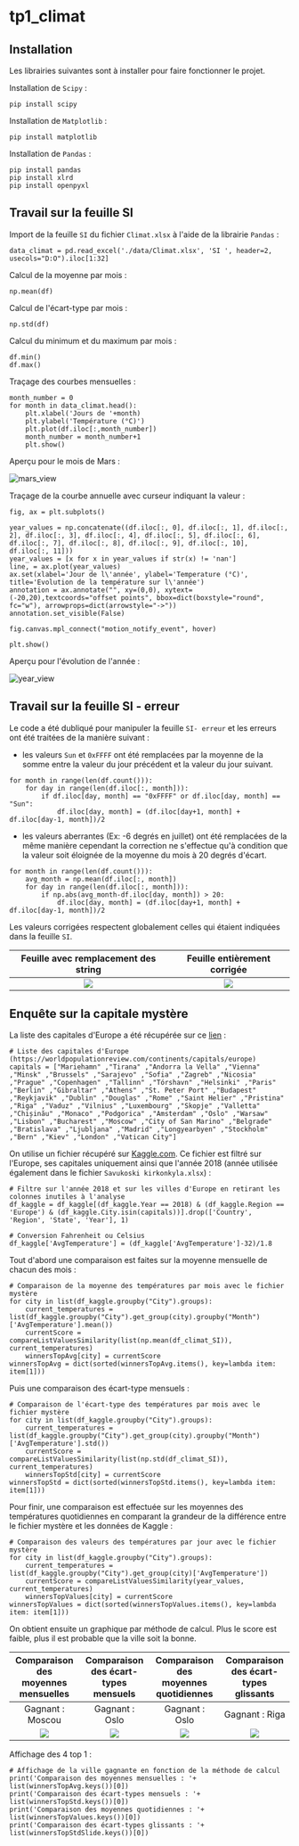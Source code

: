 # tp1_climat

## Installation

Les librairies suivantes sont à installer pour faire fonctionner le projet.

Installation de `Scipy` :
```
pip install scipy
```
Installation de `Matplotlib` :
```
pip install matplotlib
```
Installation de `Pandas` :
```
pip install pandas
pip install xlrd
pip install openpyxl
```

## Travail sur la feuille SI 

Import de la feuille `SI` du fichier `Climat.xlsx` à l'aide de la librairie `Pandas` : 
```
data_climat = pd.read_excel('./data/Climat.xlsx', 'SI ', header=2, usecols="D:O").iloc[1:32]
```

Calcul de la moyenne par mois :
```
np.mean(df)
```

Calcul de l'écart-type par mois :
```
np.std(df)
```

Calcul du minimum et du maximum par mois :
```
df.min()
df.max()
```

Traçage des courbes mensuelles :
```
month_number = 0
for month in data_climat.head():
    plt.xlabel('Jours de '+month)
    plt.ylabel('Température (°C)')
    plt.plot(df.iloc[:,month_number])
    month_number = month_number+1
    plt.show()
```

Aperçu pour le mois de Mars :

![mars_view](img/vue_mars.png "Evolution de la température en Mars")

Traçage de la courbe annuelle avec curseur indiquant la valeur :
```
fig, ax = plt.subplots()

year_values = np.concatenate((df.iloc[:, 0], df.iloc[:, 1], df.iloc[:, 2], df.iloc[:, 3], df.iloc[:, 4], df.iloc[:, 5], df.iloc[:, 6], df.iloc[:, 7], df.iloc[:, 8], df.iloc[:, 9], df.iloc[:, 10], df.iloc[:, 11]))
year_values = [x for x in year_values if str(x) != 'nan']
line, = ax.plot(year_values)
ax.set(xlabel='Jour de l\'année', ylabel='Temperature (°C)', title='Evolution de la température sur l\'année')
annotation = ax.annotate("", xy=(0,0), xytext=(-20,20),textcoords="offset points", bbox=dict(boxstyle="round", fc="w"), arrowprops=dict(arrowstyle="->"))
annotation.set_visible(False)

fig.canvas.mpl_connect("motion_notify_event", hover)

plt.show()
```

Aperçu pour l'évolution de l'année :

![year_view](img/vue_annee.png "Evolution de la température sur l'année")

## Travail sur la feuille SI - erreur

Le code a été dubliqué pour manipuler la feuille `SI- erreur` et les erreurs ont été traitées de la manière suivant :
* les valeurs `Sun` et `0xFFFF` ont été remplacées par la moyenne de la somme entre la valeur du jour précédent et la valeur du jour suivant.
```
for month in range(len(df.count())):
    for day in range(len(df.iloc[:, month])):
        if df.iloc[day, month] == "0xFFFF" or df.iloc[day, month] == "Sun":
            df.iloc[day, month] = (df.iloc[day+1, month] + df.iloc[day-1, month])/2
```
* les valeurs aberrantes (Ex: -6 degrés en juillet) ont été remplacées de la même manière cependant la correction ne s'effectue qu'à condition que la valeur soit éloignée de la moyenne du mois à 20 degrés d'écart.
```
for month in range(len(df.count())):
    avg_month = np.mean(df.iloc[:, month])
    for day in range(len(df.iloc[:, month])):
        if np.abs(avg_month-df.iloc[day, month]) > 20:
            df.iloc[day, month] = (df.iloc[day+1, month] + df.iloc[day-1, month])/2
```

Les valeurs corrigées respectent globalement celles qui étaient indiquées dans la feuille `SI`.

Feuille avec remplacement des string          |  Feuille entièrement corrigée
:-------------------------:|:-----------:
![](img/vue_annee_sans_string.png)  |  ![](img/vue_annee_corrigee.png) 

## Enquête sur la capitale mystère 

La liste des capitales d'Europe a été récupérée sur ce [lien](https://worldpopulationreview.com/continents/capitals/europe) :

```
# Liste des capitales d'Europe (https://worldpopulationreview.com/continents/capitals/europe)
capitals = ["Mariehamn" ,"Tirana" ,"Andorra la Vella" ,"Vienna" ,"Minsk" ,"Brussels" ,"Sarajevo" ,"Sofia" ,"Zagreb" ,"Nicosia" ,"Prague" ,"Copenhagen" ,"Tallinn" ,"Tórshavn" ,"Helsinki" ,"Paris" ,"Berlin" ,"Gibraltar" ,"Athens" ,"St. Peter Port" ,"Budapest" ,"Reykjavik" ,"Dublin" ,"Douglas" ,"Rome" ,"Saint Helier" ,"Pristina" ,"Riga" ,"Vaduz" ,"Vilnius" ,"Luxembourg" ,"Skopje" ,"Valletta" ,"Chișinău" ,"Monaco" ,"Podgorica" ,"Amsterdam" ,"Oslo" ,"Warsaw" ,"Lisbon" ,"Bucharest" ,"Moscow" ,"City of San Marino" ,"Belgrade" ,"Bratislava" ,"Ljubljana" ,"Madrid" ,"Longyearbyen" ,"Stockholm" ,"Bern" ,"Kiev" ,"London" ,"Vatican City"]
```

On utilise un fichier récupéré sur [Kaggle.com](https://www.kaggle.com/sudalairajkumar/daily-temperature-of-major-cities). Ce fichier est filtré sur l'Europe, ses capitales uniquement ainsi que l'année 2018 (année utilisée également dans le fichier `Savukoski kirkonkyla.xlsx`) :

```
# Filtre sur l'année 2018 et sur les villes d'Europe en retirant les colonnes inutiles à l'analyse
df_kaggle = df_kaggle[(df_kaggle.Year == 2018) & (df_kaggle.Region == 'Europe') & (df_kaggle.City.isin(capitals))].drop(['Country', 'Region', 'State', 'Year'], 1)

# Conversion Fahrenheit ou Celsius
df_kaggle['AvgTemperature'] = (df_kaggle['AvgTemperature']-32)/1.8
```

Tout d'abord une comparaison est faites sur la moyenne mensuelle de chacun des mois :

```
# Comparaison de la moyenne des températures par mois avec le fichier mystère
for city in list(df_kaggle.groupby("City").groups):
    current_temperatures = list(df_kaggle.groupby("City").get_group(city).groupby("Month")['AvgTemperature'].mean())
    currentScore = compareListValuesSimilarity(list(np.mean(df_climat_SI)), current_temperatures)
    winnersTopAvg[city] = currentScore
winnersTopAvg = dict(sorted(winnersTopAvg.items(), key=lambda item: item[1]))
```

Puis une comparaison des écart-type mensuels :

```
# Comparaison de l'écart-type des températures par mois avec le fichier mystère
for city in list(df_kaggle.groupby("City").groups):
    current_temperatures = list(df_kaggle.groupby("City").get_group(city).groupby("Month")['AvgTemperature'].std())
    currentScore = compareListValuesSimilarity(list(np.std(df_climat_SI)), current_temperatures)
    winnersTopStd[city] = currentScore
winnersTopStd = dict(sorted(winnersTopStd.items(), key=lambda item: item[1]))
```

Pour finir, une comparaison est effectuée sur les moyennes des températures quotidiennes en comparant la grandeur de la différence entre le fichier mystère et les données de Kaggle :

```
# Comparaison des valeurs des températures par jour avec le fichier mystère
for city in list(df_kaggle.groupby("City").groups):
    current_temperatures = list(df_kaggle.groupby("City").get_group(city)['AvgTemperature'])
    currentScore = compareListValuesSimilarity(year_values, current_temperatures)
    winnersTopValues[city] = currentScore
winnersTopValues = dict(sorted(winnersTopValues.items(), key=lambda item: item[1]))
```

On obtient ensuite un graphique par méthode de calcul. Plus le score est faible, plus il est probable que la ville soit la bonne.

Comparaison des moyennes mensuelles |  Comparaison des écart-types mensuels |  Comparaison des moyennes quotidiennes | Comparaison des écart-types glissants
|:-------------------------:|:-----------:|:-----------:|:-----------:|
| Gagnant : Moscou  |  Gagnant : Oslo |  Gagnant : Oslo| Gagnant : Riga|
|![](img/top_avg_month.png)  |  ![](img/top_std_month.png) |  ![](img/top_avg_day.png) | ![](img/top_sliding_std_day.png) |


Affichage des 4 top 1 :

```
# Affichage de la ville gagnante en fonction de la méthode de calcul
print('Comparaison des moyennes mensuelles : '+ list(winnersTopAvg.keys())[0])
print('Comparaison des écart-types mensuels : '+ list(winnersTopStd.keys())[0])
print('Comparaison des moyennes quotidiennes : '+ list(winnersTopValues.keys())[0])
print('Comparaison des écart-types glissants : '+ list(winnersTopStdSlide.keys())[0])
```
